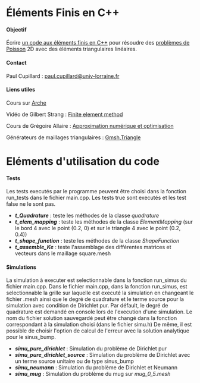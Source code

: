 # Éléments Finis en C++

#### Objectif

Écrire [un code aux éléments finis en C++](course/code.md) pour résoudre des 
[problèmes de Poisson](course/poisson.md) 2D avec des éléments triangulaires
linéaires. 

#### Contact

Paul Cupillard : paul.cupillard@univ-lorraine.fr

#### Liens utiles

Cours sur [Arche](http://arche.univ-lorraine.fr/course/view.php?id=61482)

Vidéo de Gilbert Strang : [Finite element method](https://www.youtube.com/watch?v=WwgrAH-IMOk)

Cours de Grégoire Allaire : [Approximation numérique et optimisation](http://www.cmap.polytechnique.fr/~allaire/map411/polycopie-map411.pdf)

Générateurs de maillages triangulaires : [Gmsh](http://gmsh.info/),[Triangle](https://www.cs.cmu.edu/~quake/triangle.html)

# Eléments d'utilisation du code

#### Tests

Les tests executés par le programme peuvent être choisi dans la fonction run_tests dans le fichier main.cpp. Les tests true sont executés et les test false ne le sont pas.

- ***t_Quadrature*** : teste les méthodes de la classe *quadrature*
- ***t_elem_mapping*** : teste les méthodes de la classe *ElementMapping* (sur le bord 4 avec le point (0.2, 0) et sur le triangle 4 avec le point (0.2, 0.4))
- ***t_shape_function*** : teste les méthodes de la classe *ShapeFunction*
- ***t_assemble_Ke*** : teste l'assemblage des différentes matrices et vecteurs dans le maillage square.mesh


#### Simulations

La simulation à executer est selectionnable dans la fonction run_simus du fichier main.cpp. Dans le fichier main.cpp, dans la fonction run_simus, est selectionnable la grille sur laquelle est executé la simulation en changeant le fichier .mesh ainsi que le degré de quadrature et le terme source pour la simulation avec condition de Dirichlet pur. Par défault, le degré de quadrature est demandé en console lors de l'execution d'une simulation.
Le nom du fichier solution sauvegardé peut être changé dans la fonction correspondant à la simulation choisi (dans le fichier simu.h) De même, il est possible de choisir l'option de calcul de l'erreur avec la solution analytique pour le sinus_bump.

- ***simu_pure_dirichlet*** : Simulation du problème de Dirichlet pur
- ***simu_pure_dirichlet_source*** : Simulation du problème de Dirichlet avec un terme source unitaire ou de type sinus_bump
- ***simu_neumann*** : Simulation du problème de Dirichlet et Neumann
- ***simu_mug*** : Simulation du problème du mug sur *mug_0_5.mesh* 
